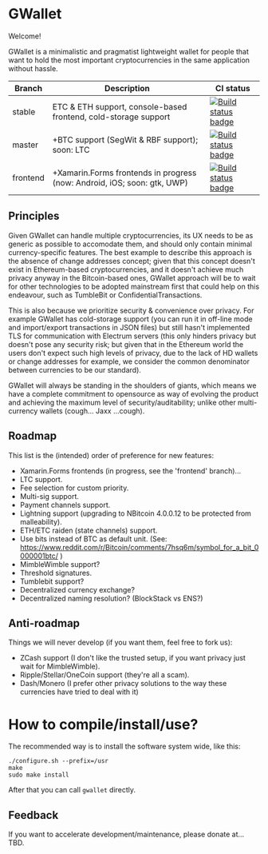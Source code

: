 # GWallet

Welcome!

GWallet is a minimalistic and pragmatist lightweight wallet for people that want to hold the most important cryptocurrencies in the same application without hassle.

| Branch   | Description                                                              | CI status                                                                                                                               |
| -------- | ------------------------------------------------------------------------ | --------------------------------------------------------------------------------------------------------------------------------------  |
| stable   | ETC & ETH support, console-based frontend, cold-storage support          | [![Build status badge](http://gitlab.com/knocte/gwallet/badges/stable/build.svg)](https://gitlab.com/knocte/gwallet/commits/stable)     |
| master   | +BTC support (SegWit & RBF support); soon: LTC                           | [![Build status badge](http://gitlab.com/knocte/gwallet/badges/master/build.svg)](https://gitlab.com/knocte/gwallet/commits/master)     |
| frontend | +Xamarin.Forms frontends in progress (now: Android, iOS; soon: gtk, UWP) | [![Build status badge](http://gitlab.com/knocte/gwallet/badges/frontend/build.svg)](https://gitlab.com/knocte/gwallet/commits/frontend) |


## Principles

Given GWallet can handle multiple cryptocurrencies, its UX needs to be as generic as possible to accomodate them, and should only contain minimal currency-specific features. The best example to describe this approach is the absence of change addresses concept; given that this concept doesn't exist in Ethereum-based cryptocurrencies, and it doesn't achieve much privacy anyway in the Bitcoin-based ones, GWallet approach will be to wait for other technologies to be adopted mainstream first that could help on this endeavour, such as TumbleBit or ConfidentialTransactions.

This is also because we prioritize security & convenience over privacy. For example GWallet has cold-storage support (you can run it in off-line mode and import/export transactions in JSON files) but still hasn't implemented TLS for communication with Electrum servers (this only hinders privacy but doesn't pose any security risk; but given that in the Ethereum world the users don't expect such high levels of privacy, due to the lack of HD wallets or change addresses for example, we consider the common denominator between currencies to be our standard).

GWallet will always be standing in the shoulders of giants, which means we have a complete commitment to opensource as way of evolving the product and achieving the maximum level of security/auditability; unlike other multi-currency wallets (cough... Jaxx ...cough).


## Roadmap

This list is the (intended) order of preference for new features:

- Xamarin.Forms frontends (in progress, see the 'frontend' branch)...
- LTC support.
- Fee selection for custom priority.
- Multi-sig support.
- Payment channels support.
- Lightning support (upgrading to NBitcoin 4.0.0.12 to be protected from malleability).
- ETH/ETC raiden (state channels) support.
- Use bits instead of BTC as default unit.
(See: https://www.reddit.com/r/Bitcoin/comments/7hsq6m/symbol_for_a_bit_0000001btc/ )
- MimbleWimble support?
- Threshold signatures.
- Tumblebit support?
- Decentralized currency exchange?
- Decentralized naming resolution? (BlockStack vs ENS?)


## Anti-roadmap

Things we will never develop (if you want them, feel free to fork us):

- ZCash support (I don't like the trusted setup, if you want privacy just wait for MimbleWimble).
- Ripple/Stellar/OneCoin support (they're all a scam).
- Dash/Monero (I prefer other privacy solutions to the way these currencies have tried to deal with it)


# How to compile/install/use?

The recommended way is to install the software system wide, like this:

```
./configure.sh --prefix=/usr
make
sudo make install
```

After that you can call `gwallet` directly.


## Feedback

If you want to accelerate development/maintenance, please donate at... TBD.
